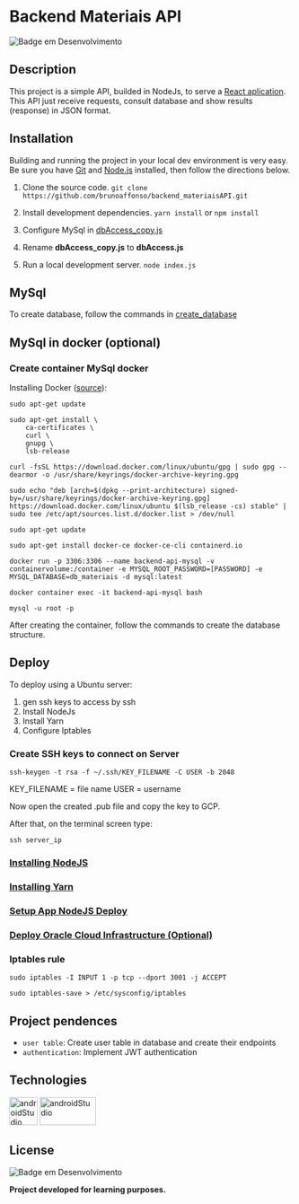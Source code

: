 
# Backend Materiais API
![Badge em Desenvolvimento](https://img.shields.io/badge/Status-Development-yellow)

## Description
This project is a simple API, builded in NodeJs, to serve a [React  aplication](https://github.com/brunoaffonso/dashboardDae_materialUI). This API just receive requests, consult database and show results (response) in JSON format.

## Installation
Building and running the project in your local dev environment is very easy. Be sure you have [Git](https://git-scm.com/downloads) and [Node.js](https://nodejs.org/) installed, then follow the directions below.

1. Clone the source code.
	`git clone https://github.com/brunoaffonso/backend_materiaisAPI.git`
	
2. Install development dependencies.
	`yarn install` or `npm install`
	
3. Configure MySql in [dbAccess_copy.js](https://github.com/brunoaffonso/backend_materiaisAPI/blob/master/dbAccess_copy.js)

4. Rename **dbAccess_copy.js** to **dbAccess.js**

5. Run a local development server.
	`node index.js`

## MySql
To create database, follow the commands in [create_database](https://github.com/brunoaffonso/backend_materiaisAPI/blob/master/create_database "create_database")

## MySql in docker (optional)
### Create container MySql docker 

Installing Docker ([source](https://docs.docker.com/engine/install/ubuntu/)):

`sudo apt-get update`
```
sudo apt-get install \
    ca-certificates \
    curl \
    gnupg \
    lsb-release
```
```
curl -fsSL https://download.docker.com/linux/ubuntu/gpg | sudo gpg --dearmor -o /usr/share/keyrings/docker-archive-keyring.gpg
```
```
sudo echo "deb [arch=$(dpkg --print-architecture) signed-by=/usr/share/keyrings/docker-archive-keyring.gpg] https://download.docker.com/linux/ubuntu $(lsb_release -cs) stable" | sudo tee /etc/apt/sources.list.d/docker.list > /dev/null
```
`sudo apt-get update`

`sudo apt-get install docker-ce docker-ce-cli containerd.io`
```
docker run -p 3306:3306 --name backend-api-mysql -v containervolume:/container -e MYSQL_ROOT_PASSWORD=[PASSWORD] -e MYSQL_DATABASE=db_materiais -d mysql:latest
```
`docker container exec -it backend-api-mysql bash`

`mysql -u root -p`

After creating the container, follow the commands to create the database structure.

## Deploy
To deploy using a Ubuntu server:
1. gen ssh keys to access by ssh
2. Install NodeJs
3. Install Yarn
4. Configure Iptables

### Create SSH keys to connect on Server
```
ssh-keygen -t rsa -f ~/.ssh/KEY_FILENAME -C USER -b 2048
```
KEY_FILENAME = file name
USER = username

Now open the created .pub file and copy the key to GCP.

After that, on the terminal screen type:
```
ssh server_ip
```

### [Installing NodeJS](https://www.digitalocean.com/community/tutorials/how-to-install-node-js-on-ubuntu-20-04-pt)


###  [Installing Yarn](https://linuxhint.com/install_yarn_ubuntu/)

###  [Setup App NodeJS Deploy](https://www.digitalocean.com/community/tutorials/how-to-set-up-a-node-js-application-for-production-on-ubuntu-18-04-pt)

###  [Deploy Oracle Cloud Infrastructure (Optional)](https://docs.oracle.com/en-us/iaas/developer-tutorials/tutorials/node-on-ol/01oci-ol-node-summary.htm)

### Iptables rule
`sudo iptables -I INPUT 1 -p tcp --dport 3001 -j ACCEPT`

`sudo iptables-save > /etc/sysconfig/iptables`

## Project pendences
- `user table`: Create user table in database and create their endpoints
- `authentication`: Implement JWT authentication

## Technologies
<div>
<a href="https://reactjs.org/" target="_blank"> <img src="https://upload.wikimedia.org/wikipedia/commons/d/d9/Node.js_logo.svg" alt="androidStudio" width="50" height="50"/></a>
<a href="https://reactjs.org/" target="_blank"> <img src="https://www.vectorlogo.zone/logos/expressjs/expressjs-ar21.svg" alt="androidStudio" width="100" height="50"/></a>
</div>

## License
![Badge em Desenvolvimento](https://img.shields.io/badge/Licence-MIT-green)

**Project developed for learning purposes.**
